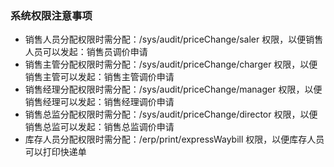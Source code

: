### 系统权限注意事项

- 销售人员分配权限时需分配：/sys/audit/priceChange/saler 权限，以便销售人员可以发起：销售员调价申请
- 销售主管分配权限时需分配：/sys/audit/priceChange/charger 权限，以便销售主管可以发起：销售主管调价申请
- 销售经理分配权限时需分配：/sys/audit/priceChange/manager 权限，以便销售经理可以发起：销售经理调价申请
- 销售总监分配权限时需分配：/sys/audit/priceChange/director 权限，以便销售总监可以发起：销售总监调价申请
- 库存人员分配权限时需分配：/erp/print/expressWaybill 权限，以便库存人员可以打印快递单